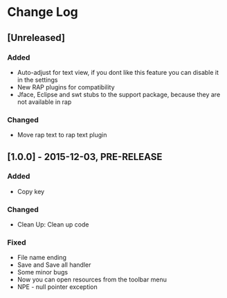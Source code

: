Change Log
==========
## [Unreleased]

### Added
 * Auto-adjust for text view, if you dont like this feature you can disable it in the settings
 * New RAP plugins for compatibility
 * Jface, Eclipse and swt stubs to the support package, because they are not available in rap
 
### Changed
 *	Move rap text to rap text plugin

## [1.0.0] - 2015-12-03, PRE-RELEASE

### Added
 * Copy key
 
### Changed 
 * Clean Up: Clean up code
 
### Fixed 
 * File name ending
 * Save and Save all handler
 * Some minor bugs
 * Now you can open resources from the toolbar menu
 * NPE - null pointer exception